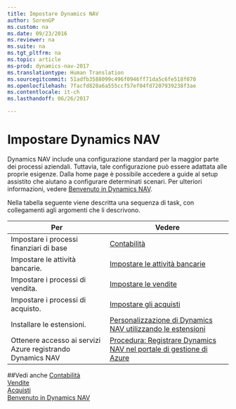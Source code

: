 ```yaml
---
title: Impostare Dynamics NAV
author: SorenGP
ms.custom: na
ms.date: 09/23/2016
ms.reviewer: na
ms.suite: na
ms.tgt_pltfrm: na
ms.topic: article
ms-prod: dynamics-nav-2017
ms.translationtype: Human Translation
ms.sourcegitcommit: 51adfb3588099c496f0946ff71da5c6fe518f070
ms.openlocfilehash: 7facfd820a6a555ccf57ef04fd7207939238f3ae
ms.contentlocale: it-ch
ms.lasthandoff: 06/26/2017

---
```


# <a name="set-up-your-dynamics-nav"></a>Impostare Dynamics NAV
Dynamics NAV include una configurazione standard per la maggior parte dei processi aziendali. Tuttavia, tale configurazione può essere adattata alle proprie esigenze.
Dalla home page è possibile accedere a guide al setup assistito che aiutano a configurare determinati scenari. Per ulteriori informazioni, vedere [Benvenuto in Dynamics NAV](across-get-started.md).  

Nella tabella seguente viene descritta una sequenza di task, con collegamenti agli argomenti che li descrivono.

| Per                                                                  | Vedere                      |
|---------------------------------------------------------------------|--------------------------|
|Impostare i processi finanziari di base|[Contabilità](finance-setup-setup-finance-setup.md)|
|Impostare le attività bancarie.|[Impostare le attività bancarie](bank-setup-banking.md)|
|Impostare i processi di vendita.|[Impostare le vendite](sales-setup-sales.md)|
|Impostare i processi di acquisto.|[Impostare gli acquisti](purchasing-setup-purchasing.md)|
|Installare le estensioni.|[Personalizzazione di Dynamics NAV utilizzando le estensioni](ui-extensions.md)|
|Ottenere accesso ai servizi Azure registrando Dynamics NAV|[Procedura: Registrare Dynamics NAV nel portale di gestione di Azure](ui-how-register-dynamics-nav-azure.md)|

##<a name="see-also"></a>Vedi anche
[Contabilità](finance-setup.md)  
[Vendite](sales-manage-sales.md)  
[Acquisti](purchasing-manage-purchasing.md)  
[Benvenuto in Dynamics NAV](across-get-started.md)  

